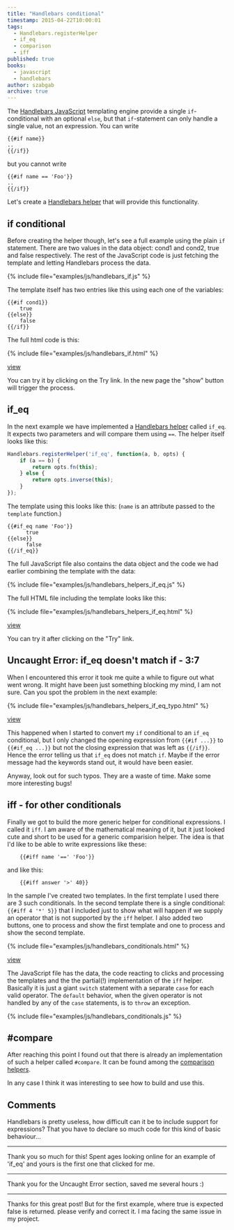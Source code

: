 ```yaml
---
title: "Handlebars conditional"
timestamp: 2015-04-22T10:00:01
tags:
  - Handlebars.registerHelper
  - if_eq
  - comparison
  - iff
published: true
books:
  - javascript
  - handlebars
author: szabgab
archive: true
---
```



The [Handlebars JavaScript](http://handlebarsjs.com/) templating engine provide a single `if`-conditional with an optional `else`,
but that `if`-statement can only handle a single value, not an expression. You can write

```
{{#if name}}
..
{{/if}}
```

but you cannot write

```
{{#if name == 'Foo'}}
..
{{/if}}
```

Let's create a [Handlebars helper](/handlebars-helpers) that will provide this functionality.


## if conditional

Before creating the helper though, let's see a full example using the plain `if` statement.
There are two values in the data object: cond1 and cond2, true and false respectively. The rest of the
JavaScript code is just fetching the template and letting Handlebars process the data.

{% include file="examples/js/handlebars_if.js" %}

The template itself has two entries like this using each one of the variables:

```
{{#if cond1}}
    true
{{else}}
    false
{{/if}}
```

The full html code is this:

{% include file="examples/js/handlebars_if.html" %}

[view](examples/js/handlebars_if.html)

You can try it by clicking on the Try link. In the new page the "show" button will trigger the process.

## if_eq

In the next example we have implemented a [Handlebars helper](/handlebars-helpers) called
`if_eq`. It expects two parameters and will compare them using `==`.
The helper itself looks like this:

```javascript
Handlebars.registerHelper('if_eq', function(a, b, opts) {
    if (a == b) {
        return opts.fn(this);
    } else {
        return opts.inverse(this);
    }
});
```

The template using this looks like this: (`name` is an attribute passed to the `template` function.)

```
{{#if_eq name 'Foo'}}
      true
{{else}}
      false
{{/if_eq}}
```

The full JavaScript file also contains the data object and the
code we had earlier combining the template with the data:

{% include file="examples/js/handlebars_helpers_if_eq.js" %}

The full HTML file including the template looks like this:

{% include file="examples/js/handlebars_helpers_if_eq.html" %}

[view](examples/js/handlebars_helpers_if_eq.html)

You can try it after clicking on the "Try" link.

## Uncaught Error: if_eq doesn't match if - 3:7

When I encountered this error it took me quite a while to figure out what went wrong.
It might have been just something blocking my mind, I am not sure. Can you spot the  problem in the next example:

{% include file="examples/js/handlebars_helpers_if_eq_typo.html" %}

[view](examples/js/handlebars_helpers_if_eq_typo.html)

This happened when I started to convert my `if` conditional to an `if_eq` conditional, but I only changed the opening
expression from `{{#if ...}}` to `{{#if_eq ...}}` but not the closing expression that was left as `{{/if}}`.
Hence the error telling us that `if_eq` does not match `if`. Maybe if the error message had the keywords stand out,
it would have been easier.

Anyway, look out for such typos. They are a waste of time. Make some more interesting bugs!

## iff - for other conditionals

Finally we got to build the more generic helper for conditional expressions. I called it `iff`. I am aware of the mathematical
meaning of it, but it just looked cute and short to be used for a generic comparision helper. The idea is that I'd like to
be able to write expressions like these:

```
    {{#iff name '==' 'Foo'}}
```

and like this:

```
    {{#iff answer '>' 40}}
```

In the sample I've created two templates. In the first template I used there are 3 such conditionals.
In the second template there is a single conditional: `{{#iff 4 '*' 5}}` that I included just to
show what will happen if we supply an operator that is not supported by the `iff` helper. I also added two buttons,
one to process and show the first template and one to process and show the second template.

{% include file="examples/js/handlebars_conditionals.html" %}

[view](examples/js/handlebars_conditionals.html)

The JavaScript file has the data, the code reacting to clicks and processing the templates and the the partial(!)
implementation of the `iff` helper. Basically it is just a giant `switch` statement with a separate
`case` for each valid operator. The `default` behavior, when the given operator is not handled
by any of the `case` statements, is to `throw` an exception.

{% include file="examples/js/handlebars_conditionals.js" %}


## #compare

After reaching this point I found out that there is already an implementation of such a helper called `#compare`.
It can be found among the [comparison helpers](http://assemble.io/helpers/helpers-comparison.html).

In any case I think it was interesting to see how to build and use this.

## Comments

Handlebars is pretty useless, how difficult can it be to include support for expressions? That you have to declare so much code for this kind of basic behaviour...

<hr>

Thank you so much for this! Spent ages looking online for an example of 'if_eq' and yours is the first one that clicked for me.

<hr>

Thank you for the Uncaught Error section, saved me several hours :)

<hr>

Thanks for this great post! But for the first example, where true is expected false is returned. please verify and correct it. I ma facing the same issue in my project.


